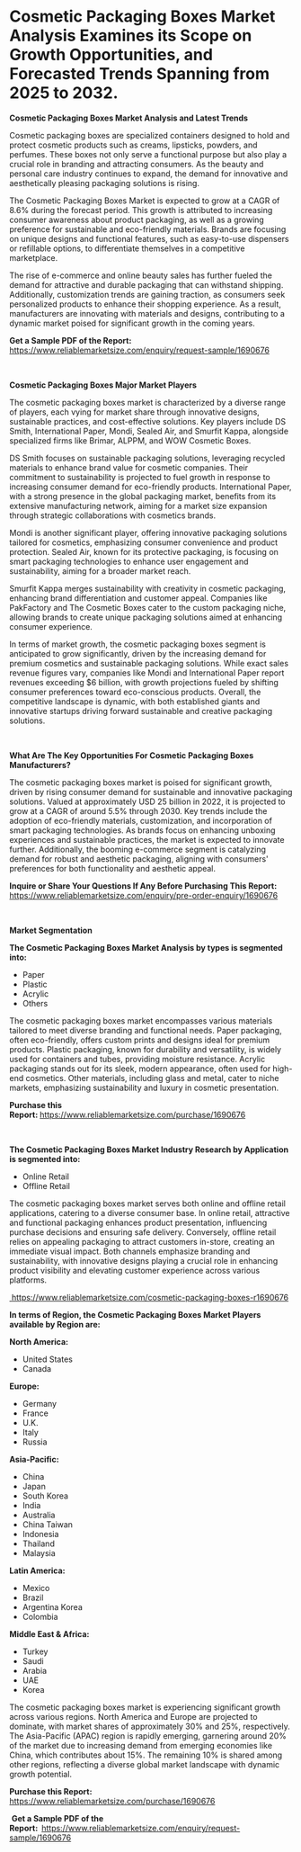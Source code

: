 <p><h1>Cosmetic Packaging Boxes Market Analysis Examines its Scope on Growth Opportunities, and Forecasted Trends Spanning from 2025 to 2032.</h1></p><p><strong>Cosmetic Packaging Boxes Market Analysis and Latest Trends</strong></p>
<p><p>Cosmetic packaging boxes are specialized containers designed to hold and protect cosmetic products such as creams, lipsticks, powders, and perfumes. These boxes not only serve a functional purpose but also play a crucial role in branding and attracting consumers. As the beauty and personal care industry continues to expand, the demand for innovative and aesthetically pleasing packaging solutions is rising.</p><p>The Cosmetic Packaging Boxes Market is expected to grow at a CAGR of 8.6% during the forecast period. This growth is attributed to increasing consumer awareness about product packaging, as well as a growing preference for sustainable and eco-friendly materials. Brands are focusing on unique designs and functional features, such as easy-to-use dispensers or refillable options, to differentiate themselves in a competitive marketplace. </p><p>The rise of e-commerce and online beauty sales has further fueled the demand for attractive and durable packaging that can withstand shipping. Additionally, customization trends are gaining traction, as consumers seek personalized products to enhance their shopping experience. As a result, manufacturers are innovating with materials and designs, contributing to a dynamic market poised for significant growth in the coming years.</p></p>
<p><strong>Get a Sample PDF of the Report:&nbsp;</strong> <a href="https://www.reliablemarketsize.com/enquiry/request-sample/1690676?utm_campaign=3223&utm_medium=2&utm_source=Github&utm_content=ia&utm_term=19042025&utm_id=cosmetic-packaging-boxes">https://www.reliablemarketsize.com/enquiry/request-sample/1690676</a></p>
<p>&nbsp;</p>
<p><strong>Cosmetic Packaging Boxes Major Market Players</strong></p>
<p><p>The cosmetic packaging boxes market is characterized by a diverse range of players, each vying for market share through innovative designs, sustainable practices, and cost-effective solutions. Key players include DS Smith, International Paper, Mondi, Sealed Air, and Smurfit Kappa, alongside specialized firms like Brimar, ALPPM, and WOW Cosmetic Boxes.</p><p>DS Smith focuses on sustainable packaging solutions, leveraging recycled materials to enhance brand value for cosmetic companies. Their commitment to sustainability is projected to fuel growth in response to increasing consumer demand for eco-friendly products. International Paper, with a strong presence in the global packaging market, benefits from its extensive manufacturing network, aiming for a market size expansion through strategic collaborations with cosmetics brands.</p><p>Mondi is another significant player, offering innovative packaging solutions tailored for cosmetics, emphasizing consumer convenience and product protection. Sealed Air, known for its protective packaging, is focusing on smart packaging technologies to enhance user engagement and sustainability, aiming for a broader market reach.</p><p>Smurfit Kappa merges sustainability with creativity in cosmetic packaging, enhancing brand differentiation and customer appeal. Companies like PakFactory and The Cosmetic Boxes cater to the custom packaging niche, allowing brands to create unique packaging solutions aimed at enhancing consumer experience.</p><p>In terms of market growth, the cosmetic packaging boxes segment is anticipated to grow significantly, driven by the increasing demand for premium cosmetics and sustainable packaging solutions. While exact sales revenue figures vary, companies like Mondi and International Paper report revenues exceeding $6 billion, with growth projections fueled by shifting consumer preferences toward eco-conscious products. Overall, the competitive landscape is dynamic, with both established giants and innovative startups driving forward sustainable and creative packaging solutions.</p></p>
<p>&nbsp;</p>
<p><strong>What Are The Key Opportunities For Cosmetic Packaging Boxes Manufacturers?</strong></p>
<p><p>The cosmetic packaging boxes market is poised for significant growth, driven by rising consumer demand for sustainable and innovative packaging solutions. Valued at approximately USD 25 billion in 2022, it is projected to grow at a CAGR of around 5.5% through 2030. Key trends include the adoption of eco-friendly materials, customization, and incorporation of smart packaging technologies. As brands focus on enhancing unboxing experiences and sustainable practices, the market is expected to innovate further. Additionally, the booming e-commerce segment is catalyzing demand for robust and aesthetic packaging, aligning with consumers' preferences for both functionality and aesthetic appeal.</p></p>
<p><strong>Inquire or Share Your Questions If Any Before Purchasing This Report:</strong> <a href="https://www.reliablemarketsize.com/enquiry/pre-order-enquiry/1690676?utm_campaign=3223&utm_medium=2&utm_source=Github&utm_content=ia&utm_term=19042025&utm_id=cosmetic-packaging-boxes">https://www.reliablemarketsize.com/enquiry/pre-order-enquiry/1690676</a></p>
<p>&nbsp;</p>
<p><strong>Market Segmentation</strong></p>
<p><strong>The Cosmetic Packaging Boxes Market Analysis by types is segmented into:</strong></p>
<p><ul><li>Paper</li><li>Plastic</li><li>Acrylic</li><li>Others</li></ul></p>
<p><p>The cosmetic packaging boxes market encompasses various materials tailored to meet diverse branding and functional needs. Paper packaging, often eco-friendly, offers custom prints and designs ideal for premium products. Plastic packaging, known for durability and versatility, is widely used for containers and tubes, providing moisture resistance. Acrylic packaging stands out for its sleek, modern appearance, often used for high-end cosmetics. Other materials, including glass and metal, cater to niche markets, emphasizing sustainability and luxury in cosmetic presentation.</p></p>
<p><strong>Purchase this Report:&nbsp;</strong><a href="https://www.reliablemarketsize.com/purchase/1690676?utm_campaign=3223&utm_medium=2&utm_source=Github&utm_content=ia&utm_term=19042025&utm_id=cosmetic-packaging-boxes">https://www.reliablemarketsize.com/purchase/1690676</a></p>
<p>&nbsp;</p>
<p><strong>The Cosmetic Packaging Boxes Market Industry Research by Application is segmented into:</strong></p>
<p><ul><li>Online Retail</li><li>Offline Retail</li></ul></p>
<p><p>The cosmetic packaging boxes market serves both online and offline retail applications, catering to a diverse consumer base. In online retail, attractive and functional packaging enhances product presentation, influencing purchase decisions and ensuring safe delivery. Conversely, offline retail relies on appealing packaging to attract customers in-store, creating an immediate visual impact. Both channels emphasize branding and sustainability, with innovative designs playing a crucial role in enhancing product visibility and elevating customer experience across various platforms.</p></p>
<p><a href="https://www.reliablemarketsize.com/cosmetic-packaging-boxes-r1690676?utm_campaign=3223&utm_medium=2&utm_source=Github&utm_content=ia&utm_term=19042025&utm_id=cosmetic-packaging-boxes">&nbsp;https://www.reliablemarketsize.com/cosmetic-packaging-boxes-r1690676</a></p>
<p><strong>In terms of Region, the Cosmetic Packaging Boxes Market Players available by Region are:</strong></p>
<p>
    <p> <strong> North America: </strong>
        <ul>
            <li>United States</li>
            <li>Canada</li>
        </ul>
        </p> 
    <p> <strong> Europe: </strong>
        <ul>
            <li>Germany</li>
            <li>France</li>
            <li>U.K.</li>
            <li>Italy</li>
            <li>Russia</li>
        </ul>
        </p> 
    <p> <strong> Asia-Pacific: </strong>
        <ul>
            <li>China</li>
            <li>Japan</li>
            <li>South Korea</li>
            <li>India</li>
            <li>Australia</li>
            <li>China Taiwan</li>
            <li>Indonesia</li>
            <li>Thailand</li>
            <li>Malaysia</li>
        </ul>
        </p> 
    <p> <strong> Latin America: </strong>
        <ul>
            <li>Mexico</li>
            <li>Brazil</li>
            <li>Argentina Korea</li>
            <li>Colombia</li>
        </ul>
        </p> 
    <p> <strong> Middle East & Africa: </strong>
        <ul>
            <li>Turkey</li>
            <li>Saudi</li>
            <li>Arabia</li>
            <li>UAE</li>
            <li>Korea</li>
        </ul>
    </p>
    </p>
<p><p>The cosmetic packaging boxes market is experiencing significant growth across various regions. North America and Europe are projected to dominate, with market shares of approximately 30% and 25%, respectively. The Asia-Pacific (APAC) region is rapidly emerging, garnering around 20% of the market due to increasing demand from emerging economies like China, which contributes about 15%. The remaining 10% is shared among other regions, reflecting a diverse global market landscape with dynamic growth potential.</p></p>
<p><strong>Purchase this Report: </strong><a href="https://www.reliablemarketsize.com/purchase/1690676?utm_campaign=3223&utm_medium=2&utm_source=Github&utm_content=ia&utm_term=19042025&utm_id=cosmetic-packaging-boxes">https://www.reliablemarketsize.com/purchase/1690676</a></p>
<p>&nbsp;<strong>Get a Sample PDF of the Report:&nbsp;&nbsp;</strong><a href="https://www.reliablemarketsize.com/enquiry/request-sample/1690676?utm_campaign=3223&utm_medium=2&utm_source=Github&utm_content=ia&utm_term=19042025&utm_id=cosmetic-packaging-boxes">https://www.reliablemarketsize.com/enquiry/request-sample/1690676</a></p>
<p><strong></strong></p>
<p><p></p><p></p><p></p></p>
